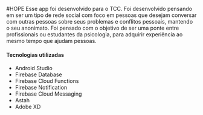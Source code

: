 #HOPE
Esse app foi desenvolvido para o TCC.
Foi desenvolvido pensando em ser um tipo de rede social com foco em pessoas que desejam conversar com outras pessoas sobre seus problemas e conflitos pessoais, mantendo o seu anonimato. Foi pensado com o objetivo de ser uma ponte entre profissionais ou estudantes da psicologia, para adquirir experiência ao mesmo tempo que ajudam pessoas.

#### Tecnologias utilizadas

- Android Studio
- Firebase Database
- Firebase Cloud Functions
- Firebase Notification
- Firebase Cloud Messaging
- Astah
- Adobe XD
